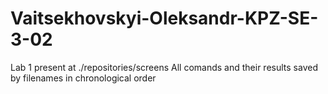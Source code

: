 ﻿# Vaitsekhovskyi-Oleksandr-KPZ-SE-3-02
Lab 1 present at ./repositories/screens
All comands and their results saved by filenames in chronological order
